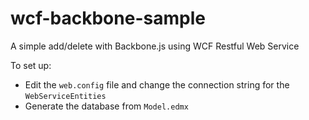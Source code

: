wcf-backbone-sample
===================

A simple add/delete with Backbone.js using WCF Restful Web Service

To set up:

- Edit the `web.config` file and change the connection string for the `WebServiceEntities`
- Generate the database from `Model.edmx`